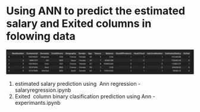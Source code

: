 # Using ANN to predict the **estimated salary** and **Exited** columns in folowing data

![alt text](images/image.png)

1.  estimated salary prediction using  Ann regression - salaryregression.ipynb
2.  Exited  column binary clasification prediction using Ann - experimants.ipynb